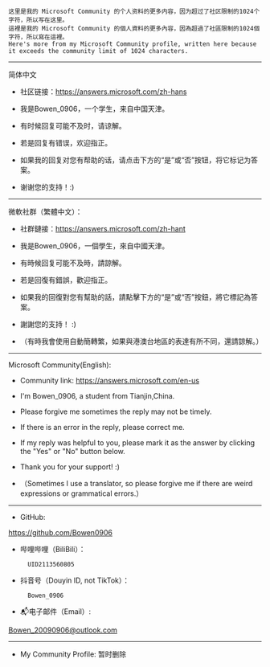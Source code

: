 	这里是我的 Microsoft Community 的个人资料的更多内容，因为超过了社区限制的1024个字符，所以写在这里。
	這裡是我的 Microsoft Community 的個人資料的更多內容，因為超過了社區限制的1024個字符，所以寫在這裡。
	Here's more from my Microsoft Community profile, written here because it exceeds the community limit of 1024 characters.
-----------------------------------------------------------------------------------------------------------
简体中文

- 社区链接：https://answers.microsoft.com/zh-hans

- 我是Bowen_0906，一个学生，来自中国天津。

- 有时候回复可能不及时，请谅解。

- 若是回复有错误，欢迎指正。

- 如果我的回复对您有帮助的话，请点击下方的“是”或“否”按钮，将它标记为答案。

- 谢谢您的支持！:)
-----------------------------------------------------------------------------------------------------------
微軟社群（繁體中文）：

- 社群鏈接：https://answers.microsoft.com/zh-hant

- 我是Bowen_0906，一個學生，來自中國天津。

- 有時候回复可能不及時，請諒解。

- 若是回復有錯誤，歡迎指正。

- 如果我的回復對您有幫助的話，請點擊下方的“是”或“否”按鈕，將它標記為答案。

- 謝謝您的支持！ :)

- （有時我會使用自動簡轉繁，如果與港澳台地區的表達有所不同，還請諒解。）
-----------------------------------------------------------------------------------------------------------
Microsoft Community(English):

- Community link: https://answers.microsoft.com/en-us

- I'm Bowen_0906, a student from Tianjin,China.

- Please forgive me sometimes the reply may not be timely.

- If there is an error in the reply, please correct me.

- If my reply was helpful to you, please mark it as the answer by clicking the "Yes" or "No" button below.

- Thank you for your support! :)

- （Sometimes I use a translator, so please forgive me if there are weird expressions or grammatical errors.）

-----------------------------------------------------------------------------------------------------------
- GitHub: 
		
https://github.com/Bowen0906

- 哔哩哔哩（BiliBili）：
	
		UID2113560805

- 抖音号（Douyin ID, not TikTok）：
	
		Bowen_0906
	
- 📬电子邮件（Email）: 

Bowen_20090906@outlook.com

-----------------------------------------------------------------------------------------------------------

- My Community Profile: 
 	暂时删除
